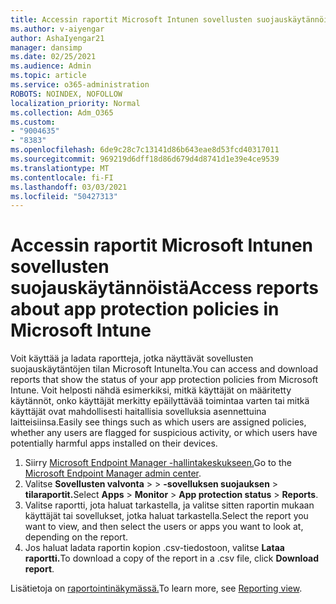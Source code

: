 ```yaml
---
title: Accessin raportit Microsoft Intunen sovellusten suojauskäytännöistä
ms.author: v-aiyengar
author: AshaIyengar21
manager: dansimp
ms.date: 02/25/2021
ms.audience: Admin
ms.topic: article
ms.service: o365-administration
ROBOTS: NOINDEX, NOFOLLOW
localization_priority: Normal
ms.collection: Adm_O365
ms.custom:
- "9004635"
- "8383"
ms.openlocfilehash: 6de9c28c7c13141d86b643eae8d53fcd40317011
ms.sourcegitcommit: 969219d6dff18d86d679d4d8741d1e39e4ce9539
ms.translationtype: MT
ms.contentlocale: fi-FI
ms.lasthandoff: 03/03/2021
ms.locfileid: "50427313"
---
```

# <a name="access-reports-about-app-protection-policies-in-microsoft-intune"></a><span data-ttu-id="2d342-102">Accessin raportit Microsoft Intunen sovellusten suojauskäytännöistä</span><span class="sxs-lookup"><span data-stu-id="2d342-102">Access reports about app protection policies in Microsoft Intune</span></span>

<span data-ttu-id="2d342-103">Voit käyttää ja ladata raportteja, jotka näyttävät sovellusten suojauskäytäntöjen tilan Microsoft Intunelta.</span><span class="sxs-lookup"><span data-stu-id="2d342-103">You can access and download reports that show the status of your app protection policies from Microsoft Intune.</span></span> <span data-ttu-id="2d342-104">Voit helposti nähdä esimerkiksi, mitkä käyttäjät on määritetty käytännöt, onko käyttäjät merkitty epäilyttävää toimintaa varten tai mitkä käyttäjät ovat mahdollisesti haitallisia sovelluksia asennettuina laitteisiinsa.</span><span class="sxs-lookup"><span data-stu-id="2d342-104">Easily see things such as which users are assigned policies, whether any users are flagged for suspicious activity, or which users have potentially harmful apps installed on their devices.</span></span>

1. <span data-ttu-id="2d342-105">Siirry [Microsoft Endpoint Manager -hallintakeskukseen.](https://go.microsoft.com/fwlink/?linkid=2109431)</span><span class="sxs-lookup"><span data-stu-id="2d342-105">Go to the [Microsoft Endpoint Manager admin center](https://go.microsoft.com/fwlink/?linkid=2109431).</span></span>
1. <span data-ttu-id="2d342-106">Valitse **Sovellusten valvonta**  >    >  **-sovelluksen suojauksen**  >  **tilaraportit.**</span><span class="sxs-lookup"><span data-stu-id="2d342-106">Select **Apps** > **Monitor** > **App protection status** > **Reports**.</span></span>
1. <span data-ttu-id="2d342-107">Valitse raportti, jota haluat tarkastella, ja valitse sitten raportin mukaan käyttäjät tai sovellukset, jotka haluat tarkastella.</span><span class="sxs-lookup"><span data-stu-id="2d342-107">Select the report you want to view, and then select the users or apps you want to look at, depending on the report.</span></span>
1. <span data-ttu-id="2d342-108">Jos haluat ladata raportin kopion .csv-tiedostoon, valitse **Lataa raportti.**</span><span class="sxs-lookup"><span data-stu-id="2d342-108">To download a copy of the report in a .csv file, click **Download report**.</span></span>

<span data-ttu-id="2d342-109">Lisätietoja on [raportointinäkymässä.](https://go.microsoft.com/fwlink/?linkid=2109431)</span><span class="sxs-lookup"><span data-stu-id="2d342-109">To learn more, see [Reporting view](https://go.microsoft.com/fwlink/?linkid=2109431).</span></span>
